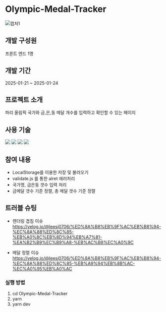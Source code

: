 # Olympic-Medal-Tracker
![캡처1](https://github.com/user-attachments/assets/d7b853ab-4675-42ab-8bde-02a9467fa072)

## 개발 구성원
프론트 엔드 1명

## 개발 기간
2025-01-21 ~ 2025-01-24

## 프로젝트 소개
파리 올림픽 국가와 금,은,동 메달 개수를 입력하고 확인할 수 있는 페이지

## 사용 기술
<img src="https://img.shields.io/badge/html5-E34F26?style=flat-square&logo=html5&logoColor=white"> <img src="https://img.shields.io/badge/css-1572B6?style=flat-square&logo=css3&logoColor=white"> <img src="https://img.shields.io/badge/javascript-F7DF1E?style=flat-square&logo=javascript&logoColor=black">
<img src="https://img.shields.io/badge/React-61DAFB?style=flat-square&logo=React&logoColor=black"/>

## 참여 내용
- LocalStorage를 이용한 저장 및 불러오기
- validate.js 를 통한 alret 에러처리
- 국가명, 금은동 갯수 입력 처리
- 금메달 갯수 기준 정렬, 총 메달 갯수 기준 정렬

## 트러블 슈팅
- 렌더링 겹침 이슈
https://velog.io/@leesj0706/%ED%8A%B8%EB%9F%AC%EB%B8%94-%EC%8A%88%ED%8C%85-%EB%A0%8C%EB%8D%94%EB%A7%81-%EA%B2%B9%EC%B9%A8-%EB%AC%B8%EC%A0%9C

- 메달 정렬 이슈
https://velog.io/@leesj0706/%ED%8A%B8%EB%9F%AC%EB%B8%94-%EC%8A%88%ED%8C%85-%EB%A9%94%EB%8B%AC-%EC%A0%95%EB%A0%AC

### 실행 방법
1. cd Olympic-Medal-Tracker
2. yarn
3. yarn dev
